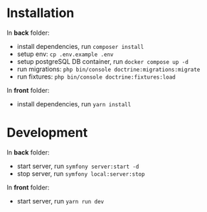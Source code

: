 # Installation

In **back** folder:
- install dependencies, run `composer install`
- setup env: `cp .env.example .env`
- setup postgreSQL DB container, run `docker compose up -d`
- run migrations: `php bin/console doctrine:migrations:migrate`
- run fixtures: `php bin/console doctrine:fixtures:load`

In **front** folder:
- install dependencies, run `yarn install`


# Development

In **back** folder:
- start server, run `symfony server:start -d`
- stop server, run `symfony local:server:stop`

In **front** folder:
- start server, run `yarn run dev`